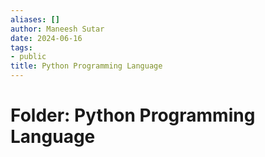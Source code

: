 ```yaml
---
aliases: []
author: Maneesh Sutar
date: 2024-06-16
tags:
- public
title: Python Programming Language
---
```


# Folder: Python Programming Language
